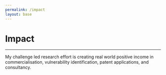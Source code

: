 ```yaml
---
permalink: /impact
layout: base
---
```


# Impact
---

My challenge led research effort is creating real world positive income in commercialisation, 
vulnerability identification, patent applications, and consultancy. 

<!-- - [Commercialisation](/impact/commercialisation)
- [Research Impact](/impact/research-impact)
- [Policy Impact](/impact/policy-impact)
- [Patents](/impact/patents) -->
